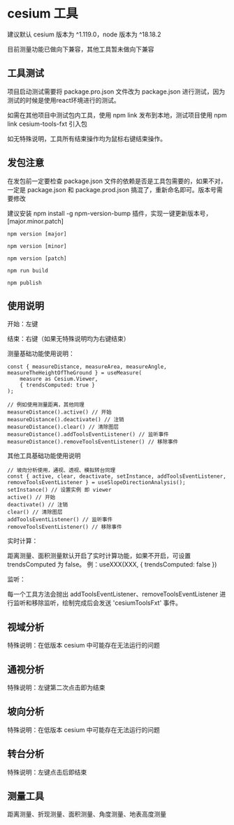 # cesium 工具

建议默认 cesium 版本为 ^1.119.0，node 版本为 ^18.18.2

目前测量功能已做向下兼容，其他工具暂未做向下兼容

## 工具测试

项目启动测试需要将 package.pro.json 文件改为 package.json 进行测试，因为测试的时候是使用react环境进行的测试。

如需在其他项目中测试包内工具，使用 npm link 发布到本地，测试项目使用 npm link cesium-tools-fxt 引入包

如无特殊说明，工具所有结束操作均为鼠标右键结束操作。

## 发包注意

在发包前一定要检查 package.json 文件的依赖是否是工具包需要的，如果不对，一定是 package.json 和 package.prod.json 搞混了，重新命名即可。版本号需要修改

建议安装 npm install -g npm-version-bump 插件，实现一键更新版本号，[major.minor.patch]

`npm version [major]`

`npm version [minor]`

`npm version [patch]`

`npm run build`

`npm publish`

## 使用说明

开始：左键

结束：右键（如果无特殊说明均为右键结束）

测量基础功能使用说明：

```
const { measureDistance, measureArea, measureAngle, measureTheHeightOfTheGround } = useMeasure(
    measure as Cesium.Viewer,
    { trendsComputed: true }
);

// 例如使用测量距离，其他同理
measureDistance().active() // 开始
measureDistance().deactivate() // 注销
measureDistance().clear() // 清除图层
measureDistance().addToolsEventListener() // 监听事件
measureDistance().removeToolsEventListener() // 移除事件
```

其他工具基础功能使用说明

```
// 坡向分析使用，通视、透视、模拟转台同理
const { active, clear, deactivate, setInstance, addToolsEventListener, removeToolsEventListener } = useSlopeDirectionAnalysis();
setInstance() // 设置实例 即 viewer
active() // 开始
deactivate() // 注销
clear() // 清除图层
addToolsEventListener() // 监听事件
removeToolsEventListener() // 移除事件
```

实时计算：

距离测量、面积测量默认开启了实时计算功能，如果不开启，可设置 trendsComputed 为 false。 例：useXXX(XXX, { trendsComputed: false })

监听：

每一个工具方法会抛出 addToolsEventListener、removeToolsEventListener 进行监听和移除监听，绘制完成后会发送 'cesiumToolsFxt' 事件。

## 视域分析

特殊说明：在低版本 cesium 中可能存在无法运行的问题

## 通视分析

特殊说明：左键第二次点击即为结束

## 坡向分析

特殊说明：在低版本 cesium 中可能存在无法运行的问题

## 转台分析

特殊说明：左键点击后即结束

## 测量工具

距离测量、折现测量、面积测量、角度测量、地表高度测量

